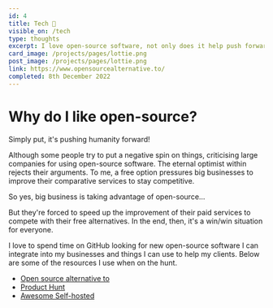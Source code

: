 ```yaml
---
id: 4
title: Tech 🤔
visible_on: /tech
type: thoughts
excerpt: I love open-source software, not only does it help push forward the entire tech ecosystem and society as a whole. But it also saves you money! What's not to love 😀. I spend a few minutes every day searching for technologies I can use to make my life easier and my businesses better, let me put this knowledge to work for you.
card_image: /projects/pages/lottie.png
post_image: /projects/pages/lottie.png
link: https://www.opensourcealternative.to/
completed: 8th December 2022
---
```


# Why do I like open-source?

Simply put, it's pushing humanity forward!

Although some people try to put a negative spin on things, criticising large companies for using open-source software. The eternal optimist within rejects their arguments. To me, a free option pressures big businesses to improve their comparative services to stay competitive.

So yes, big business is taking advantage of open-source...

But they're forced to speed up the improvement of their paid services to compete with their free alternatives. In the end, then, it's a win/win situation for everyone.

I love to spend time on GitHub looking for new open-source software I can integrate into my businesses and things I can use to help my clients. Below are some of the resources I use when on the hunt.

- [Open source alternative to](https://www.opensourcealternative.to/)
- [Product Hunt](https://www.producthunt.com/)
- [Awesome Self-hosted](https://github.com/awesome-selfhosted/awesome-selfhosted)

